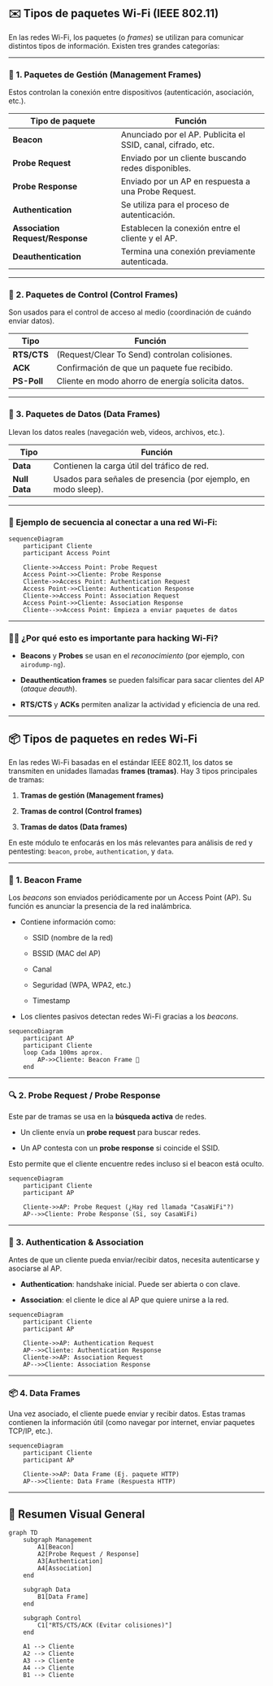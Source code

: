 ## ✉️ Tipos de paquetes Wi-Fi (IEEE 802.11)

En las redes Wi-Fi, los paquetes (o _frames_) se utilizan para comunicar distintos tipos de información. Existen tres grandes categorías:

---

### 🧩 1. **Paquetes de Gestión (Management Frames)**

Estos controlan la conexión entre dispositivos (autenticación, asociación, etc.).

|Tipo de paquete|Función|
|---|---|
|**Beacon**|Anunciado por el AP. Publicita el SSID, canal, cifrado, etc.|
|**Probe Request**|Enviado por un cliente buscando redes disponibles.|
|**Probe Response**|Enviado por un AP en respuesta a una Probe Request.|
|**Authentication**|Se utiliza para el proceso de autenticación.|
|**Association Request/Response**|Establecen la conexión entre el cliente y el AP.|
|**Deauthentication**|Termina una conexión previamente autenticada.|

---

### 🧩 2. **Paquetes de Control (Control Frames)**

Son usados para el control de acceso al medio (coordinación de cuándo enviar datos).

|Tipo|Función|
|---|---|
|**RTS/CTS**|(Request/Clear To Send) controlan colisiones.|
|**ACK**|Confirmación de que un paquete fue recibido.|
|**PS-Poll**|Cliente en modo ahorro de energía solicita datos.|

---

### 🧩 3. **Paquetes de Datos (Data Frames)**

Llevan los datos reales (navegación web, videos, archivos, etc.).

|Tipo|Función|
|---|---|
|**Data**|Contienen la carga útil del tráfico de red.|
|**Null Data**|Usados para señales de presencia (por ejemplo, en modo sleep).|

---

### 🎯 Ejemplo de secuencia al conectar a una red Wi-Fi:

```mermaid
sequenceDiagram
    participant Cliente
    participant Access Point

    Cliente->>Access Point: Probe Request
    Access Point->>Cliente: Probe Response
    Cliente->>Access Point: Authentication Request
    Access Point->>Cliente: Authentication Response
    Cliente->>Access Point: Association Request
    Access Point->>Cliente: Association Response
    Cliente-->>Access Point: Empieza a enviar paquetes de datos
```

---

### 🕵️‍♂️ ¿Por qué esto es importante para hacking Wi-Fi?

- **Beacons** y **Probes** se usan en el _reconocimiento_ (por ejemplo, con `airodump-ng`).
    
- **Deauthentication frames** se pueden falsificar para sacar clientes del AP (_ataque deauth_).
    
- **RTS/CTS** y **ACKs** permiten analizar la actividad y eficiencia de una red.
    


---

## 📦 Tipos de paquetes en redes Wi-Fi

En las redes Wi-Fi basadas en el estándar IEEE 802.11, los datos se transmiten en unidades llamadas **frames (tramas)**. Hay 3 tipos principales de tramas:

1. **Tramas de gestión (Management frames)**
    
2. **Tramas de control (Control frames)**
    
3. **Tramas de datos (Data frames)**
    

En este módulo te enfocarás en los más relevantes para análisis de red y pentesting: `beacon`, `probe`, `authentication`, y `data`.

---

### 📡 1. Beacon Frame

Los _beacons_ son enviados periódicamente por un Access Point (AP). Su función es anunciar la presencia de la red inalámbrica.

- Contiene información como:
    
    - SSID (nombre de la red)
        
    - BSSID (MAC del AP)
        
    - Canal
        
    - Seguridad (WPA, WPA2, etc.)
        
    - Timestamp
        
- Los clientes pasivos detectan redes Wi-Fi gracias a los _beacons_.
    

```mermaid
sequenceDiagram
    participant AP
    participant Cliente
    loop Cada 100ms aprox.
        AP->>Cliente: Beacon Frame 📢
    end
```

---

### 🔍 2. Probe Request / Probe Response

Este par de tramas se usa en la **búsqueda activa** de redes.

- Un cliente envía un **probe request** para buscar redes.
    
- Un AP contesta con un **probe response** si coincide el SSID.
    

Esto permite que el cliente encuentre redes incluso si el beacon está oculto.

```mermaid
sequenceDiagram
    participant Cliente
    participant AP

    Cliente->>AP: Probe Request (¿Hay red llamada "CasaWiFi"?)
    AP-->>Cliente: Probe Response (Sí, soy CasaWiFi)
```

---

### 🔐 3. Authentication & Association

Antes de que un cliente pueda enviar/recibir datos, necesita autenticarse y asociarse al AP.

- **Authentication**: handshake inicial. Puede ser abierta o con clave.
    
- **Association**: el cliente le dice al AP que quiere unirse a la red.
    

```mermaid
sequenceDiagram
    participant Cliente
    participant AP

    Cliente->>AP: Authentication Request
    AP-->>Cliente: Authentication Response
    Cliente->>AP: Association Request
    AP-->>Cliente: Association Response
```

---

### 📦 4. Data Frames

Una vez asociado, el cliente puede enviar y recibir datos. Estas tramas contienen la información útil (como navegar por internet, enviar paquetes TCP/IP, etc.).

```mermaid
sequenceDiagram
    participant Cliente
    participant AP

    Cliente->>AP: Data Frame (Ej. paquete HTTP)
    AP-->>Cliente: Data Frame (Respuesta HTTP)
```

---

## 🧠 Resumen Visual General

```mermaid
graph TD
    subgraph Management
        A1[Beacon]
        A2[Probe Request / Response]
        A3[Authentication]
        A4[Association]
    end

    subgraph Data
        B1[Data Frame]
    end

    subgraph Control
        C1["RTS/CTS/ACK (Evitar colisiones)"]
    end

    A1 --> Cliente
    A2 --> Cliente
    A3 --> Cliente
    A4 --> Cliente
    B1 --> Cliente
```

